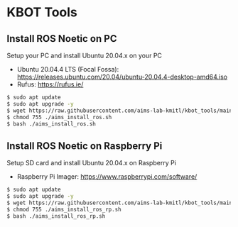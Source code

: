 # KBOT Tools
## Install ROS Noetic on PC
Setup your PC and install Ubuntu 20.04.x on your PC
- Ubuntu 20.04.4 LTS (Focal Fossa): https://releases.ubuntu.com/20.04/ubuntu-20.04.4-desktop-amd64.iso
- Rufus: https://rufus.ie/

```sh
$ sudo apt update
$ sudo apt upgrade -y
$ wget https://raw.githubusercontent.com/aims-lab-kmitl/kbot_tools/main/aims_install_ros.sh
$ chmod 755 ./aims_install_ros.sh
$ bash ./aims_install_ros.sh
```

## Install ROS Noetic on Raspberry Pi
Setup SD card and install Ubuntu 20.04.x on Raspberry Pi
- Raspberry Pi Imager: https://www.raspberrypi.com/software/

```sh
$ sudo apt update
$ sudo apt upgrade -y
$ wget https://raw.githubusercontent.com/aims-lab-kmitl/kbot_tools/main/aims_install_ros_rp.sh
$ chmod 755 ./aims_install_ros_rp.sh
$ bash ./aims_install_ros_rp.sh
```
